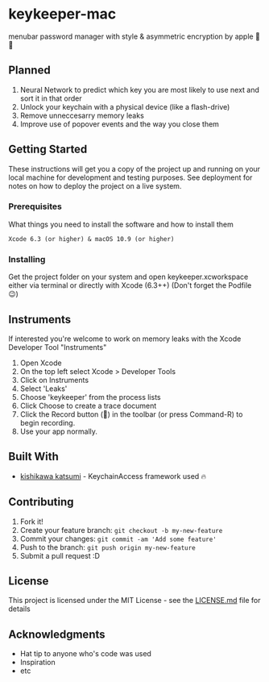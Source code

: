 # keykeeper-mac

menubar password manager with style & asymmetric encryption by apple 🔑🔥

## Planned

1. Neural Network to predict which key you are most likely to use next and sort it in that order
2. Unlock your keychain with a physical device (like a flash-drive)
3. Remove unneccesarry memory leaks
4. Improve use of popover events and the way you close them

## Getting Started

These instructions will get you a copy of the project up and running on your local machine for development and testing purposes. See deployment for notes on how to deploy the project on a live system.

### Prerequisites

What things you need to install the software and how to install them

```
Xcode 6.3 (or higher) & macOS 10.9 (or higher)
```

### Installing

Get the project folder on your system and open keykeeper.xcworkspace either via terminal or directly with Xcode (6.3++)
(Don't forget the Podfile 😉)

## Instruments

If interested you're welcome to work on memory leaks with the Xcode Developer Tool "Instruments"

1. Open Xcode
2. On the top left select Xcode > Developer Tools
3. Click on Instruments
4. Select 'Leaks'
5. Choose 'keykeeper' from the process lists
6. Click Choose to create a trace document
7. Click the Record button (🔴) in the toolbar (or press Command-R) to begin recording.
8. Use your app normally.

## Built With

* [kishikawa katsumi](https://github.com/kishikawakatsumi) - KeychainAccess framework used 🔥

## Contributing

1. Fork it!
2. Create your feature branch: `git checkout -b my-new-feature`
3. Commit your changes: `git commit -am 'Add some feature'`
4. Push to the branch: `git push origin my-new-feature`
5. Submit a pull request :D

## License

This project is licensed under the MIT License - see the [LICENSE.md](LICENSE.md) file for details

## Acknowledgments

* Hat tip to anyone who's code was used
* Inspiration
* etc
